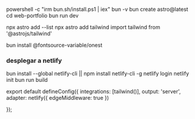 powershell -c "irm bun.sh/install.ps1 | iex"
bun -v
bun create astro@latest
cd web-portfolio
bun run dev

npx astro add --list
npx astro add tailwind
 import tailwind from '@astrojs/tailwind'

bun install @fontsource-variable/onest


### desplegar a netlify
bun install --global netlify-cli || npm install netlify-cli -g
netlify login
netlify init
bun run build

export default defineConfig({
  integrations: [tailwind()],
  output: 'server',
  adapter: netlify({
    edgeMiddleware: true
  })
  
});